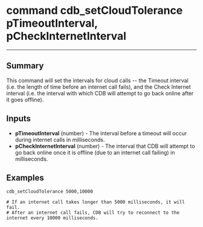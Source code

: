 # command cdb_setCloudTolerance pTimeoutInterval, pCheckInternetInterval
---

## Summary
This command will set the intervals for cloud calls -- the Timeout interval (i.e. the length of time before an internet call fails), and the Check Internet interval (i.e. the interval with which CDB will attempt to go back online after it goes offline).

## Inputs
* **pTimeoutInterval** (number) - The interval before a timeout will occur during internet calls in milliseconds.
* **pCheckInternetInterval** (number) - The interval that CDB will attempt to go back online once it is offline (due to an internet call failing) in milliseconds.

## Examples
```
cdb_setCloudTolerance 5000,10000

# If an internet call takes longer than 5000 milliseconds, it will fail.
# After an internet call fails, CDB will try to reconnect to the internet every 10000 milliseconds.
``` 